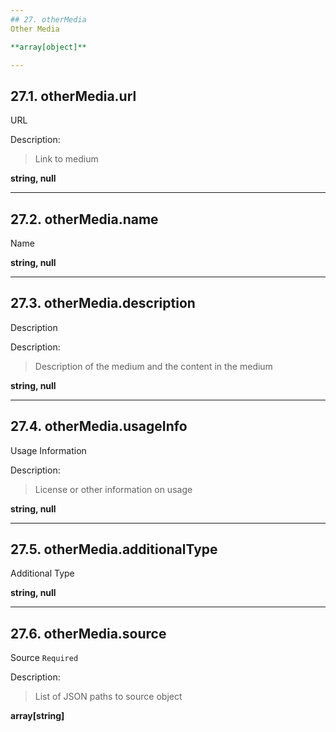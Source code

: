 ```yaml
---
## 27. otherMedia
Other Media  

**array[object]**

---
```

## 27.1. otherMedia.url
URL  

Description:
> Link to medium  

**string, null**

---
## 27.2. otherMedia.name
Name  

**string, null**

---
## 27.3. otherMedia.description
Description  

Description:
> Description of the medium and the content in the medium  

**string, null**

---
## 27.4. otherMedia.usageInfo
Usage Information  

Description:
> License or other information on usage  

**string, null**

---
## 27.5. otherMedia.additionalType
Additional Type  

**string, null**

---
## 27.6. otherMedia.source
Source  `Required`

Description:
> List of JSON paths to source object  

**array[string]**
